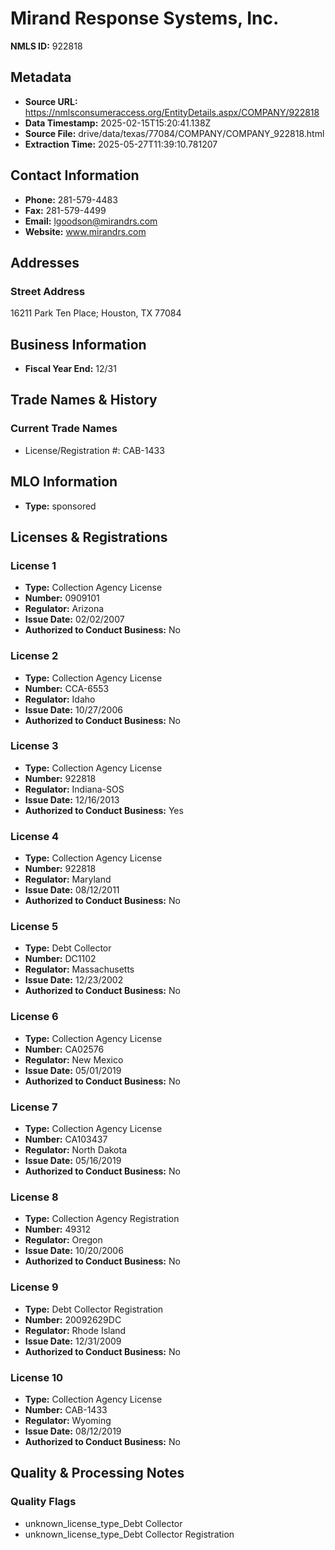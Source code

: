 # Mirand Response Systems, Inc.

**NMLS ID:** 922818

## Metadata
- **Source URL:** https://nmlsconsumeraccess.org/EntityDetails.aspx/COMPANY/922818
- **Data Timestamp:** 2025-02-15T15:20:41.138Z
- **Source File:** drive/data/texas/77084/COMPANY/COMPANY_922818.html
- **Extraction Time:** 2025-05-27T11:39:10.781207

## Contact Information
- **Phone:** 281-579-4483
- **Fax:** 281-579-4499
- **Email:** lgoodson@mirandrs.com
- **Website:** www.mirandrs.com

## Addresses
### Street Address
16211 Park Ten Place; Houston, TX 77084

## Business Information
- **Fiscal Year End:** 12/31

## Trade Names & History
### Current Trade Names
- License/Registration #: CAB-1433

## MLO Information
- **Type:** sponsored

## Licenses & Registrations

### License 1
- **Type:** Collection Agency License
- **Number:** 0909101
- **Regulator:** Arizona
- **Issue Date:** 02/02/2007
- **Authorized to Conduct Business:** No

### License 2
- **Type:** Collection Agency License
- **Number:** CCA-6553
- **Regulator:** Idaho
- **Issue Date:** 10/27/2006
- **Authorized to Conduct Business:** No

### License 3
- **Type:** Collection Agency License
- **Number:** 922818
- **Regulator:** Indiana-SOS
- **Issue Date:** 12/16/2013
- **Authorized to Conduct Business:** Yes

### License 4
- **Type:** Collection Agency License
- **Number:** 922818
- **Regulator:** Maryland
- **Issue Date:** 08/12/2011
- **Authorized to Conduct Business:** No

### License 5
- **Type:** Debt Collector
- **Number:** DC1102
- **Regulator:** Massachusetts
- **Issue Date:** 12/23/2002
- **Authorized to Conduct Business:** No

### License 6
- **Type:** Collection Agency License
- **Number:** CA02576
- **Regulator:** New Mexico
- **Issue Date:** 05/01/2019
- **Authorized to Conduct Business:** No

### License 7
- **Type:** Collection Agency License
- **Number:** CA103437
- **Regulator:** North Dakota
- **Issue Date:** 05/16/2019
- **Authorized to Conduct Business:** No

### License 8
- **Type:** Collection Agency Registration
- **Number:** 49312
- **Regulator:** Oregon
- **Issue Date:** 10/20/2006
- **Authorized to Conduct Business:** No

### License 9
- **Type:** Debt Collector Registration
- **Number:** 20092629DC
- **Regulator:** Rhode Island
- **Issue Date:** 12/31/2009
- **Authorized to Conduct Business:** No

### License 10
- **Type:** Collection Agency License
- **Number:** CAB-1433
- **Regulator:** Wyoming
- **Issue Date:** 08/12/2019
- **Authorized to Conduct Business:** No

## Quality & Processing Notes
### Quality Flags
- unknown_license_type_Debt Collector
- unknown_license_type_Debt Collector Registration
